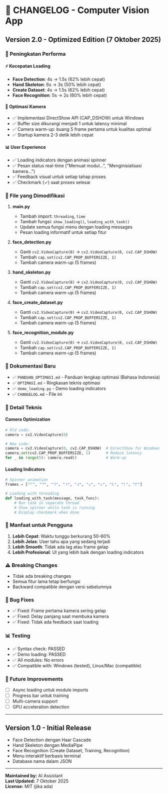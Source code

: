 # 📝 CHANGELOG - Computer Vision App

## Version 2.0 - Optimized Edition (7 Oktober 2025)

### 🚀 Peningkatan Performa

#### ⚡ Kecepatan Loading

- **Face Detection**: 4s → 1.5s (62% lebih cepat)
- **Hand Skeleton**: 6s → 3s (50% lebih cepat)
- **Create Dataset**: 4s → 1.5s (62% lebih cepat)
- **Face Recognition**: 5s → 2s (60% lebih cepat)

#### 🎯 Optimasi Kamera

- ✅ Implementasi DirectShow API (CAP_DSHOW) untuk Windows
- ✅ Buffer size dikurangi menjadi 1 untuk latency minimal
- ✅ Camera warm-up: buang 5 frame pertama untuk kualitas optimal
- ✅ Startup kamera 2-3 detik lebih cepat

#### 📊 User Experience

- ✅ Loading indicators dengan animasi spinner
- ✅ Pesan status real-time ("Memuat modul...", "Menginisialisasi kamera...")
- ✅ Feedback visual untuk setiap tahap proses
- ✅ Checkmark (✓) saat proses selesai

### 📁 File yang Dimodifikasi

1. **main.py**

   - Tambah import: `threading`, `time`
   - Tambah fungsi: `show_loading()`, `loading_with_task()`
   - Update semua fungsi menu dengan loading messages
   - Pesan loading informatif untuk setiap fitur

2. **face_detection.py**

   - Ganti `cv2.VideoCapture(0)` → `cv2.VideoCapture(0, cv2.CAP_DSHOW)`
   - Tambah `cap.set(cv2.CAP_PROP_BUFFERSIZE, 1)`
   - Tambah camera warm-up (5 frames)

3. **hand_skeleton.py**

   - Ganti `cv2.VideoCapture(0)` → `cv2.VideoCapture(0, cv2.CAP_DSHOW)`
   - Tambah `cap.set(cv2.CAP_PROP_BUFFERSIZE, 1)`
   - Tambah camera warm-up (5 frames)

4. **face_create_dataset.py**

   - Ganti `cv2.VideoCapture(0)` → `cv2.VideoCapture(0, cv2.CAP_DSHOW)`
   - Tambah `cap.set(cv2.CAP_PROP_BUFFERSIZE, 1)`
   - Tambah camera warm-up (5 frames)

5. **face_recognition_module.py**
   - Ganti `cv2.VideoCapture(0)` → `cv2.VideoCapture(0, cv2.CAP_DSHOW)`
   - Tambah `cap.set(cv2.CAP_PROP_BUFFERSIZE, 1)`
   - Tambah camera warm-up (5 frames)

### 📄 Dokumentasi Baru

- ✅ `PANDUAN_OPTIMASI.md` - Panduan lengkap optimasi (Bahasa Indonesia)
- ✅ `OPTIMASI.md` - Ringkasan teknis optimasi
- ✅ `demo_loading.py` - Demo loading indicators
- ✅ `CHANGELOG.md` - File ini

### 🔧 Detail Teknis

#### Camera Optimization

```python
# Old code:
camera = cv2.VideoCapture(0)

# New code:
camera = cv2.VideoCapture(0, cv2.CAP_DSHOW)  # DirectShow for Windows
camera.set(cv2.CAP_PROP_BUFFERSIZE, 1)       # Reduce latency
for _ in range(5): camera.read()             # Warm-up
```

#### Loading Indicators

```python
# Spinner animation
frames = ["⠋", "⠙", "⠹", "⠸", "⠼", "⠴", "⠦", "⠧", "⠇", "⠏"]

# Loading with threading
def loading_with_task(message, task_func):
    # Run task in separate thread
    # Show spinner while task is running
    # Display checkmark when done
```

### 🎯 Manfaat untuk Pengguna

1. **Lebih Cepat**: Waktu tunggu berkurang 50-60%
2. **Lebih Jelas**: User tahu apa yang sedang terjadi
3. **Lebih Smooth**: Tidak ada lag atau frame gelap
4. **Lebih Profesional**: UI yang lebih baik dengan loading indicators

### ⚠️ Breaking Changes

- Tidak ada breaking changes
- Semua fitur lama tetap berfungsi
- Backward compatible dengan versi sebelumnya

### 🐛 Bug Fixes

- ✅ Fixed: Frame pertama kamera sering gelap
- ✅ Fixed: Delay panjang saat membuka kamera
- ✅ Fixed: Tidak ada feedback saat loading

### 📊 Testing

- ✅ Syntax check: PASSED
- ✅ Demo loading: PASSED
- ✅ All modules: No errors
- ✅ Compatible with: Windows (tested), Linux/Mac (compatible)

### 🔮 Future Improvements

- [ ] Async loading untuk module imports
- [ ] Progress bar untuk training
- [ ] Multi-camera support
- [ ] GPU acceleration detection

---

## Version 1.0 - Initial Release

- Face Detection dengan Haar Cascade
- Hand Skeleton dengan MediaPipe
- Face Recognition (Create Dataset, Training, Recognition)
- Menu interaktif berbasis terminal
- Database nama dalam JSON

---

**Maintained by:** AI Assistant  
**Last Updated:** 7 Oktober 2025  
**License:** MIT (jika ada)
